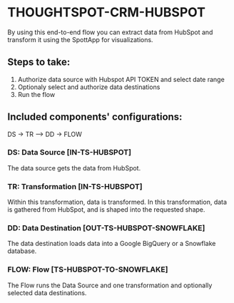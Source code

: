 # THOUGHTSPOT-CRM-HUBSPOT

By using this end-to-end flow you can extract data from HubSpot and transform it using the SpottApp for visualizations.

## Steps to take:
1. Authorize data source with Hubspot API TOKEN and select date range
2. Optionaly select and authorize data destinations
3. Run the flow

## Included components' configurations:
DS -> TR –> DD -> FLOW

### DS: Data Source [IN-TS-HUBSPOT]

The data source gets the data from HubSpot.

### TR: Transformation [IN-TS-HUBSPOT] 

Within this transformation, data is transformed. In this transformation, data is gathered from HubSpot, and is shaped into the requested shape.

### DD: Data Destination [OUT-TS-HUBSPOT-SNOWFLAKE]

The data destination loads data into a Google BigQuery or a Snowflake database.

### FLOW: Flow [TS-HUBSPOT-TO-SNOWFLAKE] 

The Flow runs the Data Source and one transformation and optionally selected data destinations.



